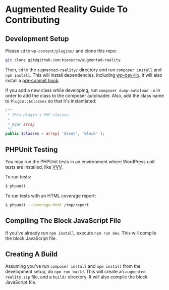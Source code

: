 # Augmented Reality Guide To Contributing

## Development Setup

Please `cd` to `wp-content/plugins/` and clone this repo:

```bash
git clone git@github.com:kienstra/augmented-reality
```

Then, `cd` to the `augmented-reality/` directory and run `composer install` and `npm install`. This will install dependencies, including [wp-dev-lib](https://github.com/xwp/wp-dev-lib/). It will also install a [pre-commit hook](https://github.com/xwp/wp-dev-lib/blob/95d9ba72a90b3d3dbc02b1e48f4d8212467f7edc/scripts/pre-commit).

If you add a new class while developing, run `composer dump-autoload -o` in order to add the class to the composer autoloader. Also, add the class name to `Plugin::$classes` so that it's instantiated:

```php
/**
 * This plugin's PHP classes.
 *
 * @var array
 */
public $classes = array( 'Asset', 'Block' );
```

## PHPUnit Testing

You may run the PHPUnit tests in an environment where WordPress unit tests are installed, like [VVV](https://github.com/Varying-Vagrant-Vagrants/VVV).

To run tests:

``` bash
$ phpunit
```

To run tests with an HTML coverage report:

``` bash
$ phpunit --coverage-html /tmp/report
```

## Compiling The Block JavaScript File
If you've already run `npm install`, execute `npm run dev`. This will compile the block JavaScript file.

## Creating A Build
Assuming you've run `composer install` and `npm install` from the development setup, do `npm run build`. This will create an `augmented-reality.zip` file, and a `build/` directory. It will also compile the block JavaScript file.
